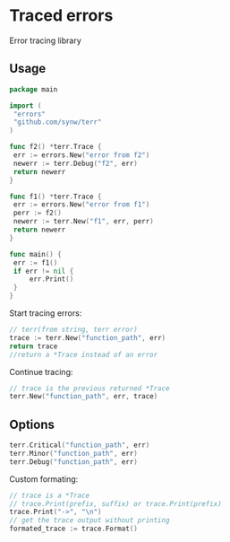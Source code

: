 # Traced errors

Error tracing library

## Usage

   ```go
package main

import (
	"errors"
	"github.com/synw/terr"
)

func f2() *terr.Trace {
	err := errors.New("error from f2")
	newerr := terr.Debug("f2", err)
	return newerr
}

func f1() *terr.Trace {
	err := errors.New("error from f1")
	perr := f2()
	newerr := terr.New("f1", err, perr)
	return newerr
}

func main() {
	err := f1()
	if err != nil {
		err.Print()
	}
}
```

Start tracing errors:

   ```go
// terr(from string, terr error)
trace := terr.New("function_path", err)
return trace
//return a *Trace instead of an error
   ```

Continue tracing:

   ```go
// trace is the previous returned *Trace
terr.New("function_path", err, trace)
   ```

## Options

   ```go
terr.Critical("function_path", err)
terr.Minor("function_path", err)
terr.Debug("function_path", err)
   ```

Custom formating:
   ```go
// trace is a *Trace
// trace.Print(prefix, suffix) or trace.Print(prefix)
trace.Print("->", "\n")
// get the trace output without printing
formated_trace := trace.Format()
   ```
